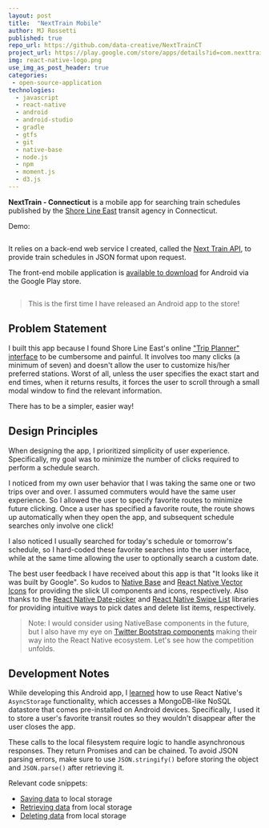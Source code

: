 ```yaml
---
layout: post
title:  "NextTrain Mobile"
author: MJ Rossetti
published: true
repo_url: https://github.com/data-creative/NextTrainCT
project_url: https://play.google.com/store/apps/details?id=com.nexttrainct&hl=en
img: react-native-logo.png
use_img_as_post_header: true
categories:
 - open-source-application
technologies:
  - javascript
  - react-native
  - android
  - android-studio
  - gradle
  - gtfs
  - git
  - native-base
  - node.js
  - npm
  - moment.js
  - d3.js
---
```


**NextTrain - Connecticut** is a mobile app for searching train schedules published by the [Shore Line East](http://www.shorelineeast.com/) transit agency in Connecticut.

Demo:

<img class="img-responsive" src="{{ site.base_url }}/assets/img/posts/next-train-ct-android-demo.gif" alt="">

It relies on a back-end web service I created, called the <a href="{{ site.baseurl }}/open-source-application/2017/05/21/next-train-api/">Next Train API</a>, to provide train schedules in JSON format upon request.

The front-end mobile application is [available to download](https://play.google.com/store/apps/details?id=com.nexttrainct&hl=en) for Android via the Google Play store.

<img class="img-responsive" src="{{ site.base_url }}/assets/img/posts/next-train-ct-android-store.png" alt="">

> This is the first time I have released an Android app to the store!

## Problem Statement

I built this app because I found Shore Line East's online ["Trip Planner" interface](http://www.shorelineeast.com/trip-planner) to be cumbersome and painful. It involves too many clicks (a minimum of seven) and doesn't allow the user to customize his/her preferred stations. Worst of all, unless the user specifies the exact start and end times, when it returns results, it forces the user to scroll through a small modal window to find the relevant information.

There has to be a simpler, easier way!

## Design Principles

When designing the app, I prioritized simplicity of user experience. Specifically, my goal was to minimize the number of clicks required to perform a schedule search.

I noticed from my own user behavior that I was taking the same one or two trips over and over. I assumed commuters would have the same user experience. So I allowed the user to specify favorite routes to minimize future clicking. Once a user has specified a favorite route, the route shows up automatically when they open the app, and subsequent schedule searches only involve one click!

I also noticed I usually searched for today's schedule or tomorrow's schedule, so I hard-coded these favorite searches into the user interface, while at the same time allowing the user to optionally search a custom date.

The best user feedback I have received about this app is that "It looks like it was built by Google". So kudos to [Native Base](https://nativebase.io/) and [React Native Vector Icons](https://github.com/oblador/react-native-vector-icons) for providing the slick UI components and icons, respectively. Also thanks to the [React Native Date-picker](https://github.com/xgfe/react-native-datepicker) and [React Native Swipe List](https://github.com/jemise111/react-native-swipe-list-view) libraries for providing intuitive ways to pick dates and delete list items, respectively.

> Note: I would consider using NativeBase components in the future, but I also have my eye on [Twitter Bootstrap components](https://react-bootstrap.github.io/introduction.html) making their way into the React Native ecosystem. Let's see how the competition unfolds.

## Development Notes

While developing this Android app, I [learned](https://github.com/jasonmerino/react-native-simple-store/blob/2bf2d3797370c2ce92e9958165969d2db9ef4fa5/dist/index.js#L24-L63) how to use React Native's `AsyncStorage` functionality, which accesses a MongoDB-like NoSQL datastore that comes pre-installed on Android devices. Specifically, I used it to store a user's favorite transit routes so they wouldn't disappear after the user closes the app.

These calls to the local filesystem require logic to handle asynchronous responses. They return Promises and can be chained. To avoid JSON parsing errors, make sure to use `JSON.stringify()` before storing the object and `JSON.parse()` after retrieving it.

Relevant code snippets:

  + [Saving data](https://github.com/data-creative/NextTrainCT/blob/231a66217a135fa4c7a1230de5e21ab3c6652fb4/components/favs/New.js#L75-L81) to local storage
  + [Retrieving data](https://github.com/data-creative/NextTrainCT/blob/231a66217a135fa4c7a1230de5e21ab3c6652fb4/components/favs/Index.js#L61-L72) from local storage
  + [Deleting data](https://github.com/data-creative/NextTrainCT/blob/231a66217a135fa4c7a1230de5e21ab3c6652fb4/components/favs/Index.js#L74-L83) from local storage

